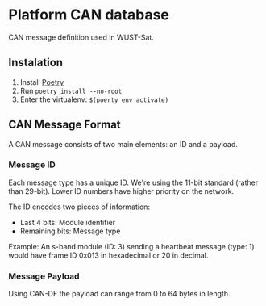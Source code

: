 # Platform CAN database

CAN message definition used in WUST-Sat.


## Instalation

1. Install [Poetry](https://python-poetry.org/docs/main/#installing-with-the-official-installer)
2. Run `poetry install --no-root`
3. Enter the virtualenv: `$(poerty env activate)`


## CAN Message Format

A CAN message consists of two main elements: an ID and a payload.

### Message ID

Each message type has a unique ID. We're using the 11-bit standard (rather
than 29-bit). Lower ID numbers have higher priority on the network.

The ID encodes two pieces of information:
- Last 4 bits: Module identifier
- Remaining bits: Message type

Example: An s-band module (ID: 3) sending a heartbeat message (type: 1) would
have frame ID 0x013 in hexadecimal or 20 in decimal.

### Message Payload

Using CAN-DF the payload can range from 0 to 64 bytes in length.
